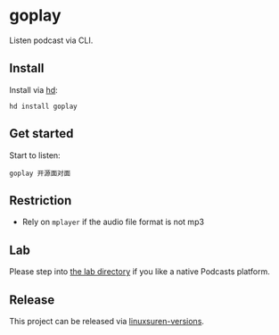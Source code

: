# goplay

Listen podcast via CLI.

## Install

Install via [hd](https://github.com/linuxsuren/http-downloader):

```shell
hd install goplay
```

## Get started

Start to listen:

```shell
goplay 开源面对面
```

## Restriction

* Rely on `mplayer` if the audio file format is not mp3

## Lab

Please step into [the lab directory](lab) if you like a native Podcasts platform.

## Release

This project can be released via [linuxsuren-versions](https://github.com/linuxsuren/linuxsuren-versions).
